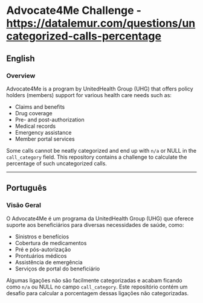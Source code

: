 # Advocate4Me Challenge - https://datalemur.com/questions/uncategorized-calls-percentage

## English

### Overview
Advocate4Me is a program by UnitedHealth Group (UHG) that offers policy holders (members) support for various health care needs such as:
- Claims and benefits
- Drug coverage
- Pre- and post-authorization
- Medical records
- Emergency assistance
- Member portal services

Some calls cannot be neatly categorized and end up with `n/a` or NULL in the `call_category` field. This repository contains a challenge to calculate the percentage of such uncategorized calls.


---

## Português

### Visão Geral
O Advocate4Me é um programa da UnitedHealth Group (UHG) que oferece suporte aos beneficiários para diversas necessidades de saúde, como:
- Sinistros e benefícios
- Cobertura de medicamentos
- Pré e pós-autorização
- Prontuários médicos
- Assistência de emergência
- Serviços de portal do beneficiário

Algumas ligações não são facilmente categorizadas e acabam ficando como `n/a` ou NULL no campo `call_category`. Este repositório contém um desafio para calcular a porcentagem dessas ligações não categorizadas.




